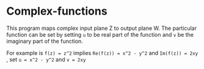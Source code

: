 # Complex-functions
This program maps complex input plane Z to output plane W. The particular function can be set by setting `u` to be real part of the 
function and `v` be the imaginary part of the function.

For example is `f(z) = z^2` implies `Re(f(z)) = x^2 - y^2` and `Im(f(z)) = 2xy` , set `u = x^2 - y^2` and `v = 2xy`
